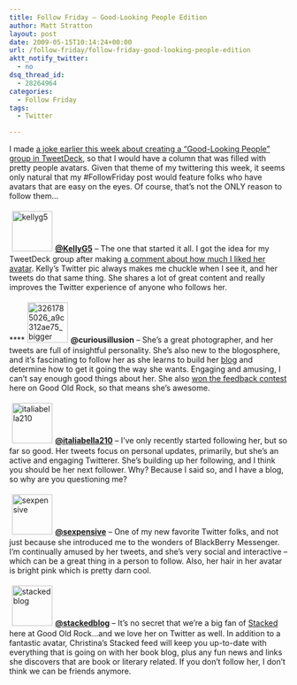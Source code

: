 ```yaml
---
title: Follow Friday – Good-Looking People Edition
author: Matt Stratton
layout: post
date: 2009-05-15T10:14:24+00:00
url: /follow-friday/follow-friday-good-looking-people-edition
aktt_notify_twitter:
  - no
dsq_thread_id:
  - 28264964
categories:
  - Follow Friday
tags:
  - Twitter

---
```

I made <a href="https://twitter.com/mattstratton/status/1786645842" target="_blank">a joke earlier this week about creating a &#8220;Good-Looking People&#8221; group in TweetDeck</a>, so that I would have a column that was filled with pretty people avatars. Given that theme of my twittering this week, it seems only natural that my #FollowFriday post would feature folks who have avatars that are easy on the eyes. Of course, that&#8217;s not the ONLY reason to follow them&#8230;

<a href="https://twitter.com/kellyg5" target="_blank"><img class="alignleft size-full wp-image-5225" style="border: 0pt none; margin: 5px;" title="kellyg5" src="/wp-content/uploads/2009/05/kellyg5.jpg" alt="kellyg5" width="73" height="73" /></a><a href="https://twitter.com/kellyg5" target="_blank"><strong>@KellyG5</strong></a> &#8211; The one that started it all. I got the idea for my TweetDeck group after making <a href="https://twitter.com/mattstratton/statuses/1786559033" target="_blank">a comment about how much I liked her avatar</a>. Kelly&#8217;s Twitter pic always makes me chuckle when I see it, and her tweets do that same thing. She shares a lot of great content and really improves the Twitter experience of anyone who follows her.

<a href="https://twitter.com/curiousillusion" target="_blank"><strong><strong></strong></strong></a>****[<img class="alignleft size-full wp-image-5644" style="margin: 5px;" title="3261785026_a9c312ae75_bigger" src="/wp-content/uploads/2009/05/3261785026_a9c312ae75_bigger.jpg" alt="3261785026_a9c312ae75_bigger" width="73" height="73" />][1]**@curiousillusion** &#8211; She&#8217;s a great photographer, and her tweets are full of insightful personality. She&#8217;s also new to the blogosphere, and it&#8217;s fascinating to follow her as she learns to build her <a href="https://curiousillusion.wordpress.com/" target="_blank">blog</a> and determine how to get it going the way she wants. Engaging and amusing, I can&#8217;t say enough good things about her. She also <a href="/2009/05/11/the-winner/" target="_blank">won the feedback contest</a> here on Good Old Rock, so that means she&#8217;s awesome.

<a href="https://twitter.com/italiabella210" target="_blank"><img class="alignleft size-full wp-image-5223" style="border: 0pt none; margin: 5px;" title="italiabella210" src="/wp-content/uploads/2009/05/italiabella210.jpg" alt="italiabella210" width="73" height="73" /></a><a href="https://twitter.com/italiabella210" target="_blank"><strong>@italiabella210</strong></a> &#8211; I&#8217;ve only recently started following her, but so far so good. Her tweets focus on personal updates, primarily, but she&#8217;s an active and engaging Twitterer. She&#8217;s building up her following, and I think you should be her next follower. Why? Because I said so, and I have a blog, so why are you questioning me?

<a href="https://twitter.com/sexpensive" target="_blank"><img class="alignleft size-full wp-image-5224" style="border: 0pt none; margin: 5px;" title="sexpensive" src="/wp-content/uploads/2009/05/sexpensive.jpg" alt="sexpensive" width="73" height="73" /></a><a href="https://twitter.com/sexpensive" target="_blank"><strong>@sexpensive</strong></a> &#8211; One of my new favorite Twitter folks, and not just because she introduced me to the wonders of BlackBerry Messenger. I&#8217;m continually amused by her tweets, and she&#8217;s very social and interactive &#8211; which can be a great thing in a person to follow. Also, her hair in her avatar is bright pink which is pretty darn cool.

<a href="https://twitter.com/stackedblog" target="_blank"><img class="alignleft size-full wp-image-5226" style="border: 0pt none; margin: 5px;" title="stackedblog" src="/wp-content/uploads/2009/05/stackedblog.jpg" alt="stackedblog" width="73" height="73" /></a><a href="https://twitter.com/stackedblog" target="_blank"><strong>@stackedblog</strong></a> &#8211; It&#8217;s no secret that we&#8217;re a big fan of <a href="https://stackedblog.com" target="_blank">Stacked</a> here at Good Old Rock&#8230;and we love her on Twitter as well. In addition to a fantastic avatar, Christina&#8217;s Stacked feed will keep you up-to-date with everything that is going on with her book blog, plus any fun news and links she discovers that are book or literary related. If you don&#8217;t follow her, I don&#8217;t think we can be friends anymore.

 [1]: https://twitter.com/curiousillusion